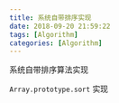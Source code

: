 ```yaml
---
title: 系统自带排序实现
date: 2018-09-20 21:59:22
tags: [Algorithm]
categories: [Algorithm]
---
```


系统自带排序算法实现

`Array.prototype.sort` 实现

